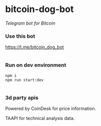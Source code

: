 # bitcoin-dog-bot
*Telegram bot for Bitcoin* 


### Use this bot
https://t.me/bitcoin_dog_bot

#
### Run on dev environment
```
npm i
npm run start:dev
```

# 
### 3d party apis
Powered by CoinDesk for price information.

TAAPI for technical analysis data.
